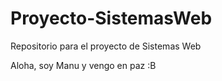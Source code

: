 # Proyecto-SistemasWeb
Repositorio para el proyecto de Sistemas Web

Aloha, soy Manu y vengo en paz :B
